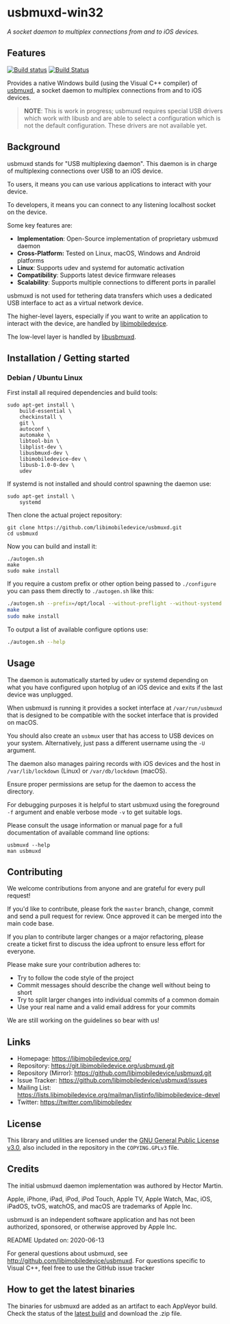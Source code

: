 # usbmuxd-win32

*A socket daemon to multiplex connections from and to iOS devices.*

## Features
[![Build status](https://ci.appveyor.com/api/projects/status/dka6taye67ww57vf/branch/master-msvc?svg=true)](https://ci.appveyor.com/project/qmfrederik/usbmuxd/branch/master-msvc)
[![Build Status](https://travis-ci.org/libimobiledevice-win32/usbmuxd.svg?branch=master-msvc)](https://travis-ci.org/libimobiledevice-win32/usbmuxd)

Provides a native Windows build (using the Visual C++ compiler) of [usbmuxd](http://libimobiledevice.org),
a socket daemon to multiplex connections from and to iOS devices.

> **NOTE**: This is work in progress; usbmuxd requires special USB drivers which work with libusb and are able to select a configuration which is not the default configuration. These drivers are not available yet.

## Background

usbmuxd stands for "USB multiplexing daemon". This daemon is in charge of
multiplexing connections over USB to an iOS device.

To users, it means you can use various applications to interact with your
device.

To developers, it means you can connect to any listening localhost socket on
the device.

Some key features are:

- **Implementation**: Open-Source implementation of proprietary usbmuxd daemon
- **Cross-Platform:** Tested on Linux, macOS, Windows and Android platforms
- **Linux**: Supports udev and systemd for automatic activation
- **Compatibility**: Supports latest device firmware releases
- **Scalability**: Supports multiple connections to different ports in parallel

usbmuxd is not used for tethering data transfers which uses a dedicated USB
interface to act as a virtual network device.

The higher-level layers, especially if you want to write an application to
interact with the device, are handled by [libimobiledevice](https://github.com/libimobiledevice/libimobiledevice.git).

The low-level layer is handled by [libusbmuxd](https://github.com/libimobiledevice/libusbmuxd.git).

## Installation / Getting started

### Debian / Ubuntu Linux

First install all required dependencies and build tools:
```shell
sudo apt-get install \
	build-essential \
	checkinstall \
	git \
	autoconf \
	automake \
	libtool-bin \
	libplist-dev \
	libusbmuxd-dev \
	libimobiledevice-dev \
	libusb-1.0-0-dev \
	udev
```

If systemd is not installed and should control spawning the daemon use:
```shell
sudo apt-get install \
	systemd
```

Then clone the actual project repository:
```shell
git clone https://github.com/libimobiledevice/usbmuxd.git
cd usbmuxd
```

Now you can build and install it:
```shell
./autogen.sh
make
sudo make install
```

If you require a custom prefix or other option being passed to `./configure`
you can pass them directly to `./autogen.sh` like this:
```bash
./autogen.sh --prefix=/opt/local --without-preflight --without-systemd
make
sudo make install
```

To output a list of available configure options use:
```bash
./autogen.sh --help
```

## Usage

The daemon is automatically started by udev or systemd depending on what you
have configured upon hotplug of an iOS device and exits if the last device
was unplugged.

When usbmuxd is running it provides a socket interface at `/var/run/usbmuxd`
that is designed to be compatible with the socket interface that is provided
on macOS.

You should also create an `usbmux` user that has access to USB devices on your
system. Alternatively, just pass a different username using the `-U` argument.

The daemon also manages pairing records with iOS devices and the host in
`/var/lib/lockdown` (Linux) or `/var/db/lockdown` (macOS).

Ensure proper permissions are setup for the daemon to access the directory.

For debugging purposes it is helpful to start usbmuxd using the foreground `-f`
argument and enable verbose mode `-v` to get suitable logs.

Please consult the usage information or manual page for a full documentation of
available command line options:
```shell
usbmuxd --help
man usbmuxd
```

## Contributing

We welcome contributions from anyone and are grateful for every pull request!

If you'd like to contribute, please fork the `master` branch, change, commit and
send a pull request for review. Once approved it can be merged into the main
code base.

If you plan to contribute larger changes or a major refactoring, please create a
ticket first to discuss the idea upfront to ensure less effort for everyone.

Please make sure your contribution adheres to:
* Try to follow the code style of the project
* Commit messages should describe the change well without being to short
* Try to split larger changes into individual commits of a common domain
* Use your real name and a valid email address for your commits

We are still working on the guidelines so bear with us!

## Links

* Homepage: https://libimobiledevice.org/
* Repository: https://git.libimobiledevice.org/usbmuxd.git
* Repository (Mirror): https://github.com/libimobiledevice/usbmuxd.git
* Issue Tracker: https://github.com/libimobiledevice/usbmuxd/issues
* Mailing List: https://lists.libimobiledevice.org/mailman/listinfo/libimobiledevice-devel
* Twitter: https://twitter.com/libimobiledev

## License

This library and utilities are licensed under the [GNU General Public License v3.0](https://www.gnu.org/licenses/gpl-3.0.en.html),
also included in the repository in the `COPYING.GPLv3` file.

## Credits

The initial usbmuxd daemon implementation was authored by Hector Martin.

Apple, iPhone, iPad, iPod, iPod Touch, Apple TV, Apple Watch, Mac, iOS,
iPadOS, tvOS, watchOS, and macOS are trademarks of Apple Inc.

usbmuxd is an independent software application and has not been
authorized, sponsored, or otherwise approved by Apple Inc.

README Updated on: 2020-06-13

For general questions about usbmuxd, see http://github.com/libimobiledevice/usbmuxd.
For questions specific to Visual C++, feel free to use the GitHub issue tracker

## How to get the latest binaries

The binaries for usbmuxd are added as an artifact to each AppVeyor build. Check the status of the [latest build](https://ci.appveyor.com/project/qmfrederik/usbmuxd/branch/master-msvc) and download the .zip file.
